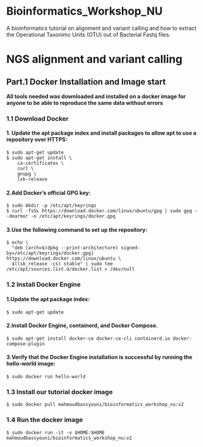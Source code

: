 # Bioinformatics_Workshop_NU
A bioinformatics tutorial on alignment and variant calling and how to extract the Operational Taxonimc Units (OTU) out of Bacterial Fastq files.
# NGS alignment and variant calling
## Part.1 Docker Installation and Image start
**All tools needed was downloaded and installed on a docker image for anyone to be able to reproduce the same data without errors**
### 1.1 Download Docker
#### 1. Update the apt package index and install packages to allow apt to use a repository over HTTPS:
```
$ sudo apt-get update
$ sudo apt-get install \
    ca-certificates \
    curl \
    gnupg \
    lsb-release
```    
#### 2.Add Docker’s official GPG key:
```
$ sudo mkdir -p /etc/apt/keyrings
$ curl -fsSL https://download.docker.com/linux/ubuntu/gpg | sudo gpg --dearmor -o /etc/apt/keyrings/docker.gpg
```
#### 3.Use the following command to set up the repository:
```
$ echo \
  "deb [arch=$(dpkg --print-architecture) signed-by=/etc/apt/keyrings/docker.gpg] https://download.docker.com/linux/ubuntu \
  $(lsb_release -cs) stable" | sudo tee /etc/apt/sources.list.d/docker.list > /dev/null
```
### 1.2 Install Docker Engine
#### 1.Update the apt package index:
```
$ sudo apt-get update
```
#### 2.Install Docker Engine, containerd, and Docker Compose. 
```
$ sudo apt-get install docker-ce docker-ce-cli containerd.io docker-compose-plugin
```
#### 3.Verify that the Docker Engine installation is successful by running the hello-world image:
```
$ sudo docker run hello-world
```
### 1.3 Install our tutorial docker image
```
$ sudo docker pull mahmoudbassyouni/bioinformatics_workshop_nu:v2
```
### 1.4 Run the docker image
```
$ sudo docker run -it -v $HOME:$HOME mahmoudbassyouni/bioinformatics_workshop_nu:v2
```
